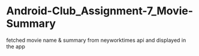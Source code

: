 # Android-Club_Assignment-7_Movie-Summary
fetched movie name &amp; summary from neyworktimes api and displayed in the app
